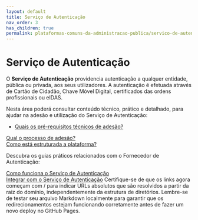 ```yaml
---
layout: default
title: Serviço de Autenticação
nav_order: 3
has_children: true
permalink: plataformas-comuns-da-administracao-publica/servico-de-autenticacao
---
```




# Serviço de Autenticação

O **Serviço de Autenticação** providencia autenticação a qualquer entidade, pública ou privada, aos seus utilizadores. A autenticação é efetuada através de Cartão de Cidadão, Chave Móvel Digital, certificados das ordens profissionais ou eIDAS.

Nesta área poderá consultar conteúdo técnico, prático e detalhado, para ajudar na adesão e utilização do Serviço de Autenticação:

- [Quais os pré-requisitos técnicos de adesão?](/plataformas-comuns-da-administracao-publica/servico-de-autenticacao/quais-os-pre-requisitos-tecnicos-de-adesao.md)

<a href="/plataformas-comuns-da-administracao-publica/servico-de-autenticacao/qual-o-processo-de-adesao.html" class="button">Qual o processo de adesão?</a><br>
<a href="/plataformas-comuns-da-administracao-publica/servico-de-autenticacao/como-esta-estruturada-a-plataforma.html" class="button">Como está estruturada a plataforma?</a><br>

Descubra os guias práticos relacionados com o Fornecedor de Autenticação:

<a href="/guias-praticos/como-funciona-o-servico-de-autenticacao/" class="button">Como funciona o Serviço de Autenticação</a><br>
<a href="/guias-praticos/integrar-com-o-servico-de-autenticacao/" class="button">Integrar com o Serviço de Autenticação</a>
Certifique-se de que os links agora começam com / para indicar URLs absolutos que são resolvidos a partir da raiz do domínio, independentemente da estrutura de diretórios. Lembre-se de testar seu arquivo Markdown localmente para garantir que os redirecionamentos estejam funcionando corretamente antes de fazer um novo deploy no GitHub Pages.





